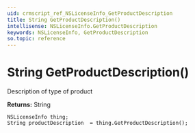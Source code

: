 ```yaml
---
uid: crmscript_ref_NSLicenseInfo_GetProductDescription
title: String GetProductDescription()
intellisense: NSLicenseInfo.GetProductDescription
keywords: NSLicenseInfo, GetProductDescription
so.topic: reference
---
```


# String GetProductDescription()

Description of type of product

**Returns:** String

```crmscript
NSLicenseInfo thing;
String productDescription  = thing.GetProductDescription();
```

